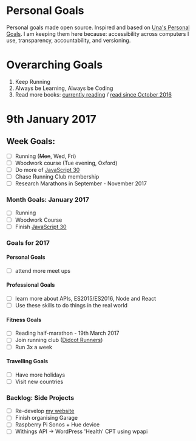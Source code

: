 Personal Goals
==============

Personal goals made open source. Inspired and based on [Una's Personal Goals](https://github.com/una/personal-goals). I am keeping them here because: accessibility across computers I use, transparency, accountability, and versioning.

# Overarching Goals
1. Keep Running
2. Always be Learning, Always be Coding
3. Read more books: [currently reading](/books/books-in-progress.md) / [read since October 2016](/books/books-read.md)

# 9th January 2017

## Week Goals:
- [ ] Running (~~Mon~~, Wed, Fri)
- [ ] Woodwork course (Tue evening, Oxford)
- [ ] Do more of [JavaScript 30](https://javascript30.com/)
- [ ] Chase Running Club membership
- [ ] Research Marathons in September - November 2017

### Month Goals: January 2017
- [ ] Running
- [ ] Woodwork Course
- [ ] Finish [JavaScript 30](https://javascript30.com/)

### Goals for 2017
#### Personal Goals
- [ ] attend more meet ups

#### Professional Goals
- [ ] learn more about APIs, ES2015/ES2016, Node and React
- [ ] Use these skills to do things in the real world

#### Fitness Goals
- [ ] Reading half-marathon - 19th March 2017
- [ ] Join running club ([Didcot Runners](http://didcotrunners.org.uk/club-info))
- [ ] Run 3x a week

#### Travelling Goals
- [ ] Have more holidays
- [ ] Visit new countries

### Backlog: Side Projects
- [ ] Re-develop [my website](https://big-andy.co.uk)
- [ ] Finish organising Garage
- [ ] Raspberry Pi Sonos + Hue device
- [ ] Withings API -> WordPress 'Health' CPT using wpapi
